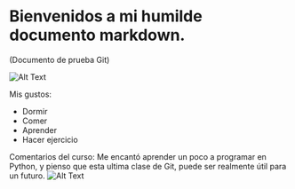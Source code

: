 # Bienvenidos a mi humilde documento markdown.
(Documento de prueba Git)

![Alt Text](https://media.giphy.com/media/vFKqnCdLPNOKc/giphy.gif)

Mis gustos:
- Dormir
- Comer
- Aprender
- Hacer ejercicio

Comentarios del curso:
Me encantó aprender un poco a programar en Python, y pienso que esta ultima clase de Git, puede ser realmente útil para un futuro.
![Alt Text](https://lh3.googleusercontent.com/proxy/jkHn77aI2ftJeeFXRI9DeZ0dUcl9hTaBMc7badKmwbVCXdVk7R8BVVmkPysA86RZd9KOPDeCPgcokNI1bw)
